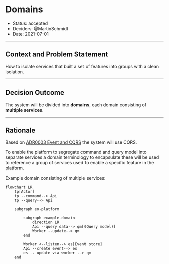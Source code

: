 # Domains

* Status: accepted
* Deciders: @MartinSchmidt
* Date: 2021-07-01

---

## Context and Problem Statement

How to isolate services that built a set of features into groups with a clean isolation.

---

## Decision Outcome

The system will be divided into **domains**, each domain consisting of **multiple services**.

---

## Rationale

Based on [ADR0003 Event and CQRS](0003-event-store.md) the system will use CQRS.

To enable the platform to segregate command and query model into separate services
a domain terminology to encapsulate these will be used to reference a group of
services used to enable a specific feature in the platform.

Example domain consisting of multiple services:

```mermaid
flowchart LR
    tp[Actor]
    tp --command--> Api
    tp --query--> Api

    subgraph eo-platform
      
        subgraph example-domain
            direction LR
            Api --query data--> qm[(Query model)]
            Worker --update--> qm
        end

        Worker <--listen--> es[Event store]
        Api --create event--> es
        es -. update via worker .-> qm
    end
```
